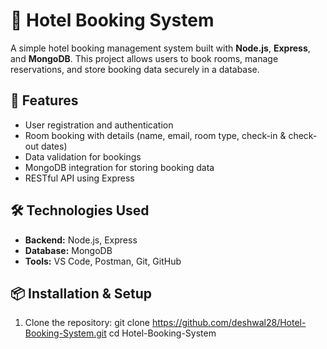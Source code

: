 # 🏨 Hotel Booking System

A simple hotel booking management system built with **Node.js**, **Express**, and **MongoDB**. This project allows users to book rooms, manage reservations, and store booking data securely in a database.

## 🚀 Features
- User registration and authentication
- Room booking with details (name, email, room type, check-in & check-out dates)
- Data validation for bookings
- MongoDB integration for storing booking data
- RESTful API using Express

## 🛠️ Technologies Used
- **Backend:** Node.js, Express
- **Database:** MongoDB
- **Tools:** VS Code, Postman, Git, GitHub

## 📦 Installation & Setup
1. Clone the repository:
   git clone https://github.com/deshwal28/Hotel-Booking-System.git
cd Hotel-Booking-System
